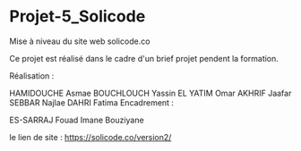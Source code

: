# Projet-5_Solicode
Mise à niveau du site web solicode.co

Ce projet est réalisé dans le cadre d'un brief projet pendent la formation.

Réalisation :

HAMIDOUCHE Asmae
BOUCHLOUCH Yassin
EL YATIM Omar
AKHRIF Jaafar
SEBBAR Najlae
DAHRI Fatima
Encadrement :

ES-SARRAJ Fouad
Imane Bouziyane 

le lien de site : https://solicode.co/version2/

